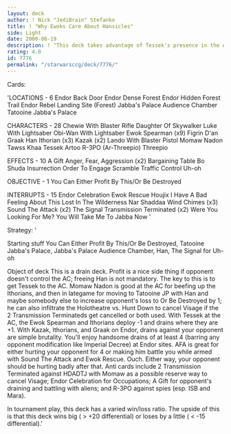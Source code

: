 ```yaml
---
layout: deck
author: ! Nick "JediBrain" Stefanko
title: ! "Why Ewoks Care About Hansicles"
side: Light
date: 2000-06-19
description: ! "This deck takes advantage of Tessek's presence in the Audience Chamber.  Along with Kazak and some Ithorians present on Endor, you can accomplish drains of up to 4 at each Endor site.  Coupled with a bunch of mains for power, this deck combines big battle"
rating: 4.0
id: 7776
permalink: "/starwarsccg/deck/7776/"
---
```

Cards: 

'LOCATIONS - 6
Endor Back Door
Endor Dense Forest
Endor Hidden Forest Trail
Endor Rebel Landing Site (Forest)
Jabba's Palace Audience Chamber
Tatooine Jabba's Palace

CHARACTERS - 28
Chewie With Blaster Rifle
Daughter Of Skywalker
Luke With Lightsaber
Obi-Wan With Lightsaber
Ewok Spearman (x9)
Figrin D'an
Graak
Han
Ithorian (x3)
Kazak (x2)
Lando With Blaster Pistol
Momaw Nadon
Tawss Khaa
Tessek
Artoo
R-3PO (Ar-Threepio)
Threepio

EFFECTS - 10
A Gift
Anger, Fear, Aggression (x2)
Bargaining Table
Bo Shuda
Insurrection
Order To Engage
Scramble
Traffic Control
Uh-oh

OBJECTIVE - 1
You Can Either Profit By This/Or Be Destroyed

INTERRUPTS - 15
Endor Celebration
Ewok Rescue
Houjix
I Have A Bad Feeling About This
Lost In The Wilderness
Nar Shaddaa Wind Chimes (x3)
Sound The Attack (x2)
The Signal
Transmission Terminated (x2)
Were You Looking For Me?
You Will Take Me To Jabba Now
'

Strategy: '

Starting stuff
You Can Either Profit By This/Or Be Destroyed, Tatooine Jabba's Palace, Jabba's Palace Audience Chamber, Han, The Signal for Uh-oh

Object of deck
This is a drain deck.  Profit is a nice side thing if opponent doesn't control the AC; freeing Han is not mandatory.  The key to this is to get Tessek to the AC.  Momaw Nadon is good at the AC for beefing up the Ithorians, and then in lategame for moving to Tatooine JP with Han and maybe somebody else to increase opponent's loss to Or Be Destroyed by 1; he can also infiltrate the Holotheatre vs. Hunt Down to cancel Visage if the 2 Transmission Terminateds get cancelled or both used.
With Tessek at the AC, the Ewok Spearman and Ithorians deploy -1 and drains where they are +1.	With Kazak, Ithorians, and Graak on Endor, drains against your opponent are simple brutality.  You'll enjoy handsome drains of at least 4 (barring any opponent modification like Imperial Decree) at Endor sites.
AFA is great for either hurting your opponent for 4 or making him battle you while armed with Sound The Attack and Ewok Rescue.  Ouch.	Either way, your opponent should be hurting badly after that.
Anti cards include 2 Transmission Terminated against HDADTJ with Momaw as a possible reserve way to cancel Visage; Endor Celebration for Occupations; A Gift for opponent's draining and battling with aliens; and R-3PO against spies (esp. ISB and Mara).

In tournament play, this deck has a varied win/loss ratio.  The upside of this is that this deck wins big ( > +20 differential) or loses by a little ( < -15 differential).'
